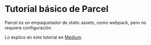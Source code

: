 # Tutorial básico de Parcel

Parcel es un empaquetador de static assets, como webpack, pero no requiere configuración.

Lo explico en este tutorial en [Medium](https://medium.com/@rudyrocha98/react-jsx-con-parcel-js-un-sencillo-empaquetador-de-m%C3%B3dulos-para-apps-web-465e96dd006e).